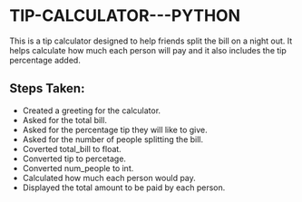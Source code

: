 # TIP-CALCULATOR---PYTHON
This is a tip calculator designed to help friends split the bill on a night out. It helps calculate how much each person will pay and it also includes the tip percentage added.

## Steps Taken:
* Created a greeting for the calculator.
* Asked for the total bill.
* Asked for the percentage tip they will like to give.
* Asked for the number of people splitting the bill.
* Coverted total_bill to float.
* Converted tip to percetage.
* Converted num_people to int.
* Calculated how much each person would pay.
* Displayed the total amount to be paid by each person.
